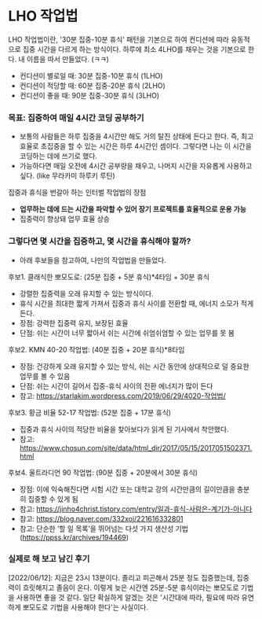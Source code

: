 # LHO 작업법
LHO 작업법이란, '30분 집중-10분 휴식' 패턴을 기본으로 하여 컨디션에 따라 유동적으로 집중 시간을 다르게 하는 방식이다. 하루에 최소 4LHO를 채우는 것을 기본으로 한다. 내 이름을 따서 만들었다. (ㅋㅋ)

- 컨디션이 별로일 때: 30분 집중-10분 휴식 (1LHO)
- 컨디션이 적당할 때: 60분 집중-20분 휴식 (2LHO)
- 컨디션이 좋을 때: 90분 집중-30분 휴식 (3LHO)

### 목표: 집중하여 매일 4시간 코딩 공부하기
- 보통의 사람들은 하루 집중을 4시간만 해도 거의 탈진 상태에 든다고 한다. 즉, 최고 효율로 초집중을 할 수 있는 시간은 하루 4시간인 셈이다. 그렇다면 나는 이 시간을 코딩하는 데에 쓰기로 했다.
- 가능하다면 매일 오전에 4시간 공부량을 채우고, 나머지 시간을 자유롭게 사용하고 싶다. (like 무라카미 하루키 루틴)

집중과 휴식을 번갈아 하는 인터벌 작업법의 장점
- <b>업무하는 데에 드는 시간을 파악할 수 있어 장기 프로젝트를 효율적으로 운용 가능</b>
- 집중력이 향상돼 업무 효율 상승

### 그렇다면 몇 시간을 집중하고, 몇 시간을 휴식해야 할까?

- 아래 후보들을 참고하여, 나만의 작업법을 만들었다. 

후보1. 클래식한 뽀모도로: (25분 집중 + 5분 휴식)*4타임 + 30분 휴식
- 강렬한 집중력을 오래 유지할 수 있는 방식이다.
- 휴식 시간을 최대한 짧게 가져서 집중과 휴식 사이를 전환할 때, 에너지 소모가 적게 든다.
- 장점: 강력한 집중력 유지, 보장된 효율
- 단점: 쉬는 시간이 너무 짧아서 쉬는 시간에 쉬엄쉬엄할 수 있는 업무를 못 봄

후보2. KMN 40-20 작업법: (40분 집중 + 20분 휴식)*8타임
- 장점: 건강하게 오래 유지할 수 있는 방식, 쉬는 시간 동안에 상대적으로 덜 중요한 업무를 볼 수 있음
- 단점: 쉬는 시간이 길어서 집중-휴식 사이의 전환 에너지가 많이 든다
- 참고: https://starlakim.wordpress.com/2019/06/29/4020-작업법/

후보3. 황금 비율 52-17 작업법: (52분 집중 + 17분 휴식)
- 집중과 휴식 사이의 적당한 비율을 찾아보다가 읽게 된 기사에서 착안했다.
- 참고: https://www.chosun.com/site/data/html_dir/2017/05/15/2017051502371.html

후보4. 울트라디언 90 작업법: (90분 집중 + 20분에서 30분 휴식)
- 장점: 이에 익숙해진다면 시험 시간 또는 대학교 강의 시간만큼의 길이만큼을 충분히 집중할 수 있게 됨
- 참고: https://jinho4christ.tistory.com/entry/일과-휴식-사람은-계기가-아니다
- 참고: https://blog.naver.com/332xoj/221616332801
- 참고: 단순한 ‘할 일 목록’을 뛰어넘는 다섯 가지 생산성 기법(https://ppss.kr/archives/194469)

### 실제로 해 보고 남긴 후기

[2022/06/12]: 지금은 23시 13분이다. 졸리고 피곤해서 25분 정도 집중했는데, 집중력이 흐릿해지고 졸음이 온다. 이렇게 늦은 시간엔 25분-5분 휴식이라는 뽀모도로 기법을 사용하면 좋을 것 같다. 일단 확실하게 알겠는 것은 '시간대에 따라, 필요에 따라 유연하게 뽀모도로 기법을 사용해야 한다'는 사실이다.